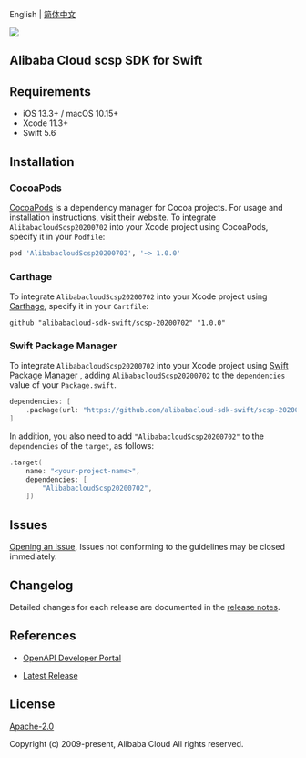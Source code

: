 English | [简体中文](README-CN.md)

![](https://aliyunsdk-pages.alicdn.com/icons/AlibabaCloud.svg)

## Alibaba Cloud scsp SDK for Swift

## Requirements

- iOS 13.3+ / macOS 10.15+
- Xcode 11.3+
- Swift 5.6

## Installation

### CocoaPods

[CocoaPods](https://cocoapods.org) is a dependency manager for Cocoa projects. For usage and installation instructions, visit their website. To integrate `AlibabacloudScsp20200702` into your Xcode project using CocoaPods, specify it in your `Podfile`:

```ruby
pod 'AlibabacloudScsp20200702', '~> 1.0.0'
```

### Carthage

To integrate `AlibabacloudScsp20200702` into your Xcode project using [Carthage](https://github.com/Carthage/Carthage), specify it in your `Cartfile`:

```ogdl
github "alibabacloud-sdk-swift/scsp-20200702" "1.0.0"
```

### Swift Package Manager

To integrate `AlibabacloudScsp20200702` into your Xcode project using [Swift Package Manager](https://swift.org/package-manager/) , adding `AlibabacloudScsp20200702` to the `dependencies` value of your `Package.swift`.

```swift
dependencies: [
    .package(url: "https://github.com/alibabacloud-sdk-swift/scsp-20200702.git", from: "1.0.0")
]
```

In addition, you also need to add `"AlibabacloudScsp20200702"` to the `dependencies` of the `target`, as follows:

```swift
.target(
    name: "<your-project-name>",
    dependencies: [
        "AlibabacloudScsp20200702",
    ])
```

## Issues

[Opening an Issue](https://github.com/alibabacloud-sdk-swift/scsp-20200702/issues/new), Issues not conforming to the guidelines may be closed immediately.

## Changelog

Detailed changes for each release are documented in the [release notes](./ChangeLog.txt).

## References

* [OpenAPI Developer Portal](https://next.api.alibabacloud.com/home)
- [Latest Release](https://github.com/alibabacloud-sdk-swift/scsp-20200702)

## License

[Apache-2.0](http://www.apache.org/licenses/LICENSE-2.0)

Copyright (c) 2009-present, Alibaba Cloud All rights reserved.
